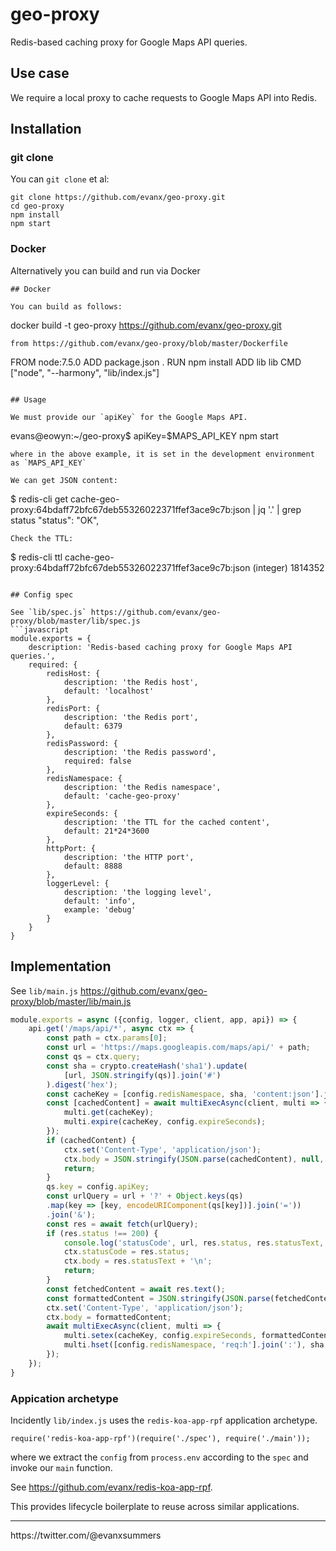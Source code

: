 
# geo-proxy

Redis-based caching proxy for Google Maps API queries.



## Use case

We require a local proxy to cache requests to Google Maps API into Redis.

## Installation

### git clone

You can `git clone` et al:
```
git clone https://github.com/evanx/geo-proxy.git
cd geo-proxy
npm install
npm start
```

### Docker

Alternatively you can build and run via Docker
```
## Docker

You can build as follows:
```
docker build -t geo-proxy https://github.com/evanx/geo-proxy.git
```
from https://github.com/evanx/geo-proxy/blob/master/Dockerfile
```
FROM node:7.5.0
ADD package.json .
RUN npm install
ADD lib lib
CMD ["node", "--harmony", "lib/index.js"]
```

## Usage

We must provide our `apiKey` for the Google Maps API.
```
evans@eowyn:~/geo-proxy$ apiKey=$MAPS_API_KEY npm start
```
where in the above example, it is set in the development environment as `MAPS_API_KEY`

We can get JSON content:
```
$ redis-cli get cache-geo-proxy:64bdaff72bfc67deb55326022371ffef3ace9c7b:json | jq '.' | grep status
  "status": "OK",
```
Check the TTL:
```
$ redis-cli ttl cache-geo-proxy:64bdaff72bfc67deb55326022371ffef3ace9c7b:json
(integer) 1814352
```

## Config spec

See `lib/spec.js` https://github.com/evanx/geo-proxy/blob/master/lib/spec.js
```javascript
module.exports = {
    description: 'Redis-based caching proxy for Google Maps API queries.',
    required: {
        redisHost: {
            description: 'the Redis host',
            default: 'localhost'
        },
        redisPort: {
            description: 'the Redis port',
            default: 6379
        },
        redisPassword: {
            description: 'the Redis password',
            required: false
        },
        redisNamespace: {
            description: 'the Redis namespace',
            default: 'cache-geo-proxy'
        },
        expireSeconds: {
            description: 'the TTL for the cached content',
            default: 21*24*3600
        },
        httpPort: {
            description: 'the HTTP port',
            default: 8888
        },
        loggerLevel: {
            description: 'the logging level',
            default: 'info',
            example: 'debug'
        }
    }
}
```

## Implementation

See `lib/main.js` https://github.com/evanx/geo-proxy/blob/master/lib/main.js
```javascript
module.exports = async ({config, logger, client, app, api}) => {
    api.get('/maps/api/*', async ctx => {
        const path = ctx.params[0];
        const url = 'https://maps.googleapis.com/maps/api/' + path;
        const qs = ctx.query;
        const sha = crypto.createHash('sha1').update(
            [url, JSON.stringify(qs)].join('#')
        ).digest('hex');
        const cacheKey = [config.redisNamespace, sha, 'content:json'].join(':');
        const [cachedContent] = await multiExecAsync(client, multi => {
            multi.get(cacheKey);
            multi.expire(cacheKey, config.expireSeconds);
        });
        if (cachedContent) {
            ctx.set('Content-Type', 'application/json');
            ctx.body = JSON.stringify(JSON.parse(cachedContent), null, 2);
            return;
        }
        qs.key = config.apiKey;
        const urlQuery = url + '?' + Object.keys(qs)
        .map(key => [key, encodeURIComponent(qs[key])].join('='))
        .join('&');
        const res = await fetch(urlQuery);
        if (res.status !== 200) {
            console.log('statusCode', url, res.status, res.statusText, qs);
            ctx.statusCode = res.status;
            ctx.body = res.statusText + '\n';
            return;
        }
        const fetchedContent = await res.text();
        const formattedContent = JSON.stringify(JSON.parse(fetchedContent), null, 2);
        ctx.set('Content-Type', 'application/json');
        ctx.body = formattedContent;
        await multiExecAsync(client, multi => {
            multi.setex(cacheKey, config.expireSeconds, formattedContent);
            multi.hset([config.redisNamespace, 'req:h'].join(':'), sha, urlQuery);
        });
    });
}
```

### Appication archetype

Incidently `lib/index.js` uses the `redis-koa-app-rpf` application archetype.
```
require('redis-koa-app-rpf')(require('./spec'), require('./main'));
```
where we extract the `config` from `process.env` according to the `spec` and invoke our `main` function.

See https://github.com/evanx/redis-koa-app-rpf.

This provides lifecycle boilerplate to reuse across similar applications.

<hr>
https://twitter.com/@evanxsummers
